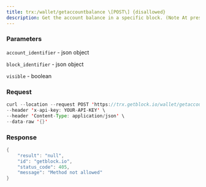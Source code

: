 ```yaml
---
title: trx:/wallet/getaccountbalance \[POST\] {disallowed}
description: Get the account balance in a specific block. (Note At present, theinterface data can only be queried through the following official nodes47.241.20.47, 161.117.85.97, 161.117.224.116, 161.117.83.38)
---
```


### Parameters


`account_identifier` - json object

`block_identifier` - json object

`visible` - boolean

### Request

``` java
curl --location --request POST 'https://trx.getblock.io/wallet/getaccountbalance' \
--header 'x-api-key: YOUR-API-KEY' \
--header 'Content-Type: application/json' \
--data-raw '{}'
```

###  Response

``` java
{
    "result": "null",
    "id": "getblock.io",
    "status_code": 405,
    "message": "Method not allowed"
}
```

